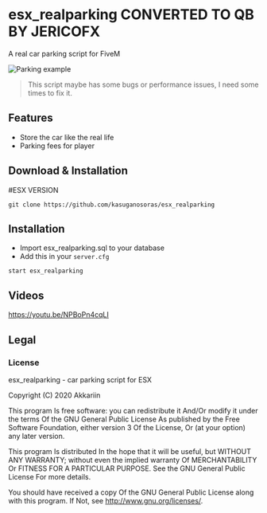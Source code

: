 # esx_realparking CONVERTED TO QB BY JERICOFX
A real car parking script for FiveM

![Parking example](https://i.imgur.com/J6SqHBK.png)

> This script maybe has some bugs or performance issues, I need some times to fix it.

## Features

- Store the car like the real life
- Parking fees for player


## Download & Installation

 
#ESX VERSION
```
git clone https://github.com/kasuganosoras/esx_realparking
```


## Installation

- Import esx_realparking.sql to your database
- Add this in your `server.cfg`

```
start esx_realparking
```

## Videos

https://youtu.be/NPBoPn4cqLI

## Legal

### License

esx_realparking - car parking script for ESX

Copyright (C) 2020 Akkariin

This program Is free software: you can redistribute it And/Or modify it under the terms Of the GNU General Public License As published by the Free Software Foundation, either version 3 Of the License, Or (at your option) any later version.

This program Is distributed In the hope that it will be useful, but WITHOUT ANY WARRANTY; without even the implied warranty Of MERCHANTABILITY Or FITNESS FOR A PARTICULAR PURPOSE. See the GNU General Public License For more details.

You should have received a copy Of the GNU General Public License along with this program. If Not, see http://www.gnu.org/licenses/.

